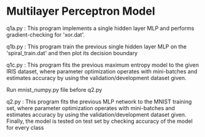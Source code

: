 # Multilayer Perceptron Model


q1a.py : This program implements a single hidden layer MLP and performs gradient-checking for 'xor.dat'.

q1b.py : This program train the previous single hidden layer MLP on the 'spiral_train.dat' and then plot its decision boundary

q1c.py : This program fits the previous maximum entropy model to the given IRIS dataset,
where parameter optimization operates with mini-batches and
estimates accuracy by using the validation/development dataset given.

Run mnist_numpy.py file before q2.py

q2.py : This program fits the previous MLP network to the MNIST training set,
where parameter optimization operates with mini-batches and
estimates accuracy by using the validation/development dataset given.
Finally, the model is tested on test set by checking accuracy of the model for every class

